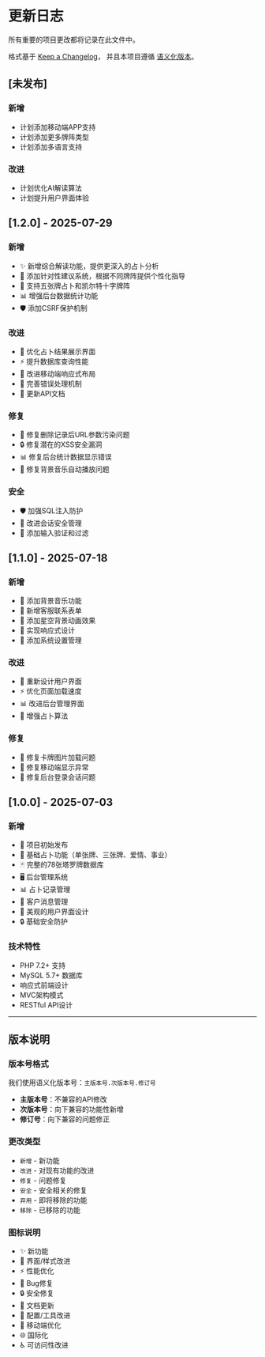 # 更新日志

所有重要的项目更改都将记录在此文件中。

格式基于 [Keep a Changelog](https://keepachangelog.com/zh-CN/1.0.0/)，
并且本项目遵循 [语义化版本](https://semver.org/lang/zh-CN/)。

## [未发布]

### 新增
- 计划添加移动端APP支持
- 计划添加更多牌阵类型
- 计划添加多语言支持

### 改进
- 计划优化AI解读算法
- 计划提升用户界面体验

## [1.2.0] - 2025-07-29

### 新增
- ✨ 新增综合解读功能，提供更深入的占卜分析
- 🎯 添加针对性建议系统，根据不同牌阵提供个性化指导
- 🔮 支持五张牌占卜和凯尔特十字牌阵
- 📊 增强后台数据统计功能
- 🛡️ 添加CSRF保护机制

### 改进
- 🎨 优化占卜结果展示界面
- ⚡ 提升数据库查询性能
- 📱 改进移动端响应式布局
- 🔧 完善错误处理机制
- 📝 更新API文档

### 修复
- 🐛 修复删除记录后URL参数污染问题
- 🔒 修复潜在的XSS安全漏洞
- 📊 修复后台统计数据显示错误
- 🎵 修复背景音乐自动播放问题

### 安全
- 🛡️ 加强SQL注入防护
- 🔐 改进会话安全管理
- 🚫 添加输入验证和过滤

## [1.1.0] - 2025-07-18

### 新增
- 🎵 添加背景音乐功能
- 📧 新增客服联系表单
- 🌟 添加星空背景动画效果
- 📱 实现响应式设计
- 🔧 添加系统设置管理

### 改进
- 🎨 重新设计用户界面
- ⚡ 优化页面加载速度
- 📊 改进后台管理界面
- 🔮 增强占卜算法

### 修复
- 🐛 修复卡牌图片加载问题
- 📱 修复移动端显示异常
- 🔧 修复后台登录会话问题

## [1.0.0] - 2025-07-03

### 新增
- 🎉 项目初始发布
- 🔮 基础占卜功能（单张牌、三张牌、爱情、事业）
- 🃏 完整的78张塔罗牌数据库
- 🖥️ 后台管理系统
- 📊 占卜记录管理
- 💬 客户消息管理
- 🎨 美观的用户界面设计
- 🔒 基础安全防护

### 技术特性
- PHP 7.2+ 支持
- MySQL 5.7+ 数据库
- 响应式前端设计
- MVC架构模式
- RESTful API设计

---

## 版本说明

### 版本号格式
我们使用语义化版本号：`主版本号.次版本号.修订号`

- **主版本号**：不兼容的API修改
- **次版本号**：向下兼容的功能性新增
- **修订号**：向下兼容的问题修正

### 更改类型
- `新增` - 新功能
- `改进` - 对现有功能的改进
- `修复` - 问题修复
- `安全` - 安全相关的修复
- `弃用` - 即将移除的功能
- `移除` - 已移除的功能

### 图标说明
- ✨ 新功能
- 🎨 界面/样式改进
- ⚡ 性能优化
- 🐛 Bug修复
- 🔒 安全修复
- 📝 文档更新
- 🔧 配置/工具改进
- 📱 移动端优化
- 🌐 国际化
- ♿ 可访问性改进